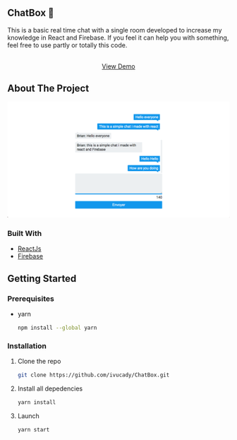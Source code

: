 ## ChatBox :speech_balloon:
This is a basic real time chat with a single room developed to increase my knowledge in React and Firebase. If you feel it can help you with something, feel free to use partly or totally this code.
        <br />
        
<p align="center">
    <br />
     <a href="https://xenodochial-agnesi-d88cec.netlify.app/">View Demo</a>
    <br />
  </p>
<!-- ABOUT THE PROJECT -->

## About The Project

![ChatBox](/images/screenshot.png?raw=true)

### Built With

-   [ReactJs](https://fr.reactjs.org/)
-   [Firebase](https://firebase.google.com/)

<!-- GETTING STARTED -->

## Getting Started

### Prerequisites

-   yarn
    ```sh
    npm install --global yarn
    ```

### Installation

1. Clone the repo
    ```sh
    git clone https://github.com/ivucady/ChatBox.git
    ```
2. Install all depedencies
    ```sh
    yarn install
    ```
3. Launch
    ```JS
    yarn start
    ```
